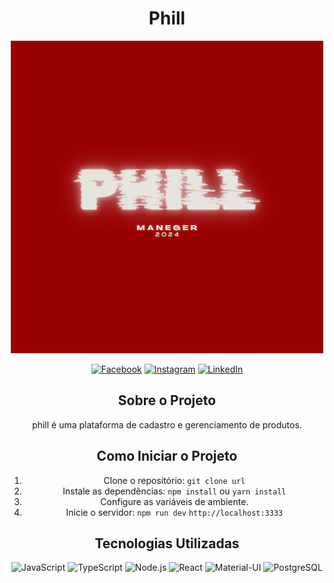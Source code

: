 <div align="center">

# Phill

![Logo](https://github.com/flpmartins/phill-frontend/blob/main/src/assets/logoPage.png?raw=true)

[![Facebook](https://img.shields.io/badge/Facebook-1877F2?style=for-the-badge&logo=facebook&logoColor=white)](https://www.facebook.com/seu-usuario)
[![Instagram](https://img.shields.io/badge/Instagram-E4405F?style=for-the-badge&logo=instagram&logoColor=white)](https://www.instagram.com/seu-usuario/)
[![LinkedIn](https://img.shields.io/badge/LinkedIn-0077B5?style=for-the-badge&logo=linkedin&logoColor=white)](https://www.linkedin.com/in/seu-usuario/)

## Sobre o Projeto
phill é uma plataforma de cadastro e gerenciamento de produtos.

## Como Iniciar o Projeto

1. Clone o repositório: `git clone url`
2. Instale as dependências: `npm install` ou `yarn install`
3. Configure as variáveis de ambiente.
4. Inicie o servidor: `npm run dev`
   `http://localhost:3333`

## Tecnologias Utilizadas
<img alt="JavaScript" src="https://img.shields.io/badge/JavaScript-F7DF1E?style=for-the-badge&logo=javascript&logoColor=black">
<img alt="TypeScript" src="https://img.shields.io/badge/TypeScript-007ACC?style=for-the-badge&logo=typescript&logoColor=white">
<img alt="Node.js" src="https://img.shields.io/badge/Node.js-43853D?style=for-the-badge&logo=node.js&logoColor=white">
<img alt="React" src="https://img.shields.io/badge/React-20232A?style=for-the-badge&logo=react&logoColor=61DAFB">
<img alt="Material-UI" src="https://img.shields.io/badge/Material--UI-0081CB?style=for-the-badge&logo=material-ui&logoColor=white">
<img alt="PostgreSQL" src="https://img.shields.io/badge/PostgreSQL-316192?style=for-the-badge&logo=postgresql&logoColor=white">
</div>
